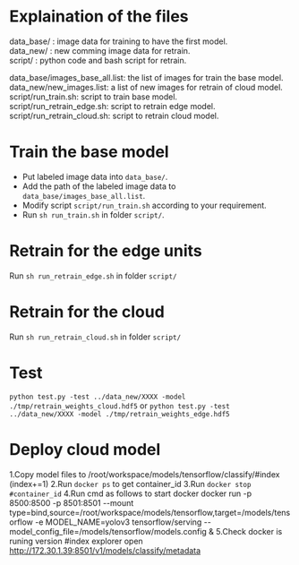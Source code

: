 #  Explaination of the files
data_base/ : image data for training to have the first model.  
data_new/ : new comming image data for retrain.  
script/ : python code and bash script for retrain.  
  
data_base/images_base_all.list: the list of images for train the base model.  
data_new/new_images.list: a list of new images for retrain of cloud model.  
script/run_train.sh: script to train base model.  
script/run_retrain_edge.sh: script to retrain edge model.  
script/run_retrain_cloud.sh: script to retrain cloud model.  

# Train the base model
* Put labeled image data into `data_base/`.  
* Add the path of the labeled image data to `data_base/images_base_all.list`.  
* Modify script `script/run_train.sh` according to your requirement.  
* Run `sh run_train.sh` in folder `script/`.


# Retrain for the edge units
Run `sh run_retrain_edge.sh` in folder `script/`

# Retrain for the cloud 
Run `sh run_retrain_cloud.sh` in folder `script/`

# Test
`python test.py -test ../data_new/XXXX -model ./tmp/retrain_weights_cloud.hdf5` 
or 
`python test.py -test ../data_new/XXXX -model ./tmp/retrain_weights_edge.hdf5` 

# Deploy cloud model
1.Copy model files to /root/workspace/models/tensorflow/classify/#index (index+=1)
2.Run `docker ps` to get container_id
3.Run `docker stop #container_id`
4.Run cmd as follows to start docker
docker run -p 8500:8500 -p 8501:8501 --mount type=bind,source=/root/workspace/models/tensorflow,target=/models/tensorflow -e MODEL_NAME=yolov3 tensorflow/serving --model_config_file=/models/tensorflow/models.config &
5.Check docker is runing version #index
explorer open http://172.30.1.39:8501/v1/models/classify/metadata

